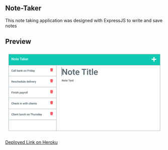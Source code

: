 ## Note-Taker


This note taking application was designed with ExpressJS to write and save notes


## Preview

<img src = "./Develop/public/assets/images/forReadMe.png" alt = "Website Preview" />  

<a href= "https://gnorzea-note-taker-app.herokuapp.com/"> Deployed Link on Heroku</a>